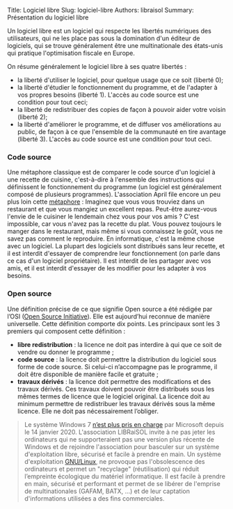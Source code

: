 Title: Logiciel libre
Slug: logiciel-libre
Authors: libraisol
Summary: Présentation du logiciel libre

Un logiciel libre est un logiciel qui respecte les libertés numériques des utilisateurs, qui ne les place pas sous la domination d'un éditeur de logiciels, qui se trouve généralement être une multinationale des états-unis qui pratique l'optimisation fiscale en Europe.

On résume généralement le logiciel libre à ses quatre libertés :

* la liberté d'utiliser le logiciel, pour quelque usage que ce soit (liberté 0);
* la liberté d'étudier le fonctionnement du programme, et de l'adapter à vos propres besoins (liberté 1). L'accès au code source est une condition pour tout ceci;
* la liberté de redistribuer des copies de façon à pouvoir aider votre voisin (liberté 2);
* la liberté d'améliorer le programme, et de diffuser vos améliorations au public, de façon à ce que l'ensemble de la communauté en tire avantage (liberté 3). L'accès au code source est une condition pour tout ceci.


### Code source
Une métaphore classique est de comparer le code source d'un logiciel à une recette de cuisine, c'est-à-dire à l'ensemble des instructions qui définissent le fonctionnement du programme (un logiciel est généralement composé de plusieurs programmes).
L'association April file encore un peu plus loin cette [métaphore][ll] :
Imaginez que vous vous trouviez dans un restaurant et que vous mangiez un excellent repas. Peut-être aurez-vous l'envie de le cuisiner le lendemain chez vous pour vos amis ?
C'est impossible, car vous n'avez pas la recette du plat. Vous pouvez toujours le manger dans le restaurant, mais même si vous connaissez le goût, vous ne savez pas comment le reproduire.
En informatique, c'est la même chose avec un logiciel. La plupart des logiciels sont distribués sans leur recette, et il est interdit d'essayer de comprendre leur fonctionnement (on parle dans ce cas d'un logiciel propriétaire). Il est interdit de les partager avec vos amis, et il est interdit d'essayer de les modifier pour les adapter à vos besoins.

### Open source
Une définition précise de ce que signifie Open source a été rédigée par l’OSI ([Open Source Initiative][osi]). Elle est aujourd’hui reconnue de manière universelle. Cette définition comporte dix points. Les principaux sont les 3 premiers qui composent cette définition :

* **libre redistribution** : la licence ne doit pas interdire à qui que ce soit de vendre ou donner le programme ;
* **code source** :  la licence  doit  permettre  la  distribution du  logiciel  sous forme  de code source.  Si  celui-ci n’accompagne pas le programme, il doit être disponible de manière facile et gratuite ;
* **travaux dérivés** : la licence doit permettre des modifications et des travaux dérivés. Ces travaux doivent pouvoir  être  distribués  sous  les  mêmes  termes  de  licence  que  le  logiciel  original.  La  licence  doit  au minimum  permettre  de  redistribuer  les  travaux  dérivés  sous  la  même  licence.  Elle  ne  doit  pas nécessairement l’obliger.


> Le système Windows 7 [n’est plus pris en charge][win7] par Microsoft depuis le 14 janvier 2020.
> L'association LIBRaiSOL invite à ne pas jeter les ordinateurs qui ne supporteraient pas une version plus récente de Windows et de rejoindre l'association pour basculer sur un système d'exploitation libre, sécurisé et facile à prendre en main.
> Un système d'exploitation [GNU/Linux][gnu], ne provoque pas l'obsolescence des ordinateurs et permet un "recyclage" (réutilisation) qui réduit l’empreinte écologique du matériel informatique. Il est facile à prendre en main, sécurisé et performant et permet de se libérer de l'emprise de multinationales (GAFAM, BATX, ...) et de leur captation d'informations utilisées a des fins commerciales.

[ll]: https://www.april.org/articles/intro/ll.html
[osi]: https://opensource.org
[win7]: https://support.microsoft.com/fr-fr/help/4057281/windows-7-support-will-end-on-january-14-2020
[gnu]: http://www.gnu.org/gnu/linux-and-gnu.html